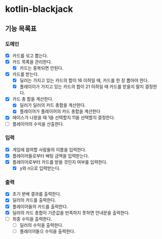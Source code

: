 # kotlin-blackjack

## 기능 목록표

### 도메인

- [x] 카드를 섞고 뽑는다.
- [x] 카드 목록을 관리한다.
  - [x] 카드는 중복되면 안된다.
- [x] 카드를 받는다.
  - [x] 딜러는 가지고 있는 카드의 합이 16 이하일 때, 카드를 한 장 뽑아야 한다.
  - [x] 플레이이가 가지고 있는 카드의 합이 21 이하일 때 카드를 받을지 말지 결정한다.
- [x] 카드 총 합을 계산한다.
  - [x] 딜러가 딜러의 카드 총합을 계산한다.
  - [x] 플레이어가 플레이어의 카드 총합을 계산한다
- [x] 에이스가 나왔을 때 1을 선택할지 11을 선택할지 결정한다.
- [ ] 플레이어의 수익을 산출한다.

### 입력

- [x] 게임에 참여할 사람들의 이름을 입력한다.
- [x] 플레이어들로부터 배팅 금액을 입력받는다.
- [x] 플레이어로부터 카드를 받을 것인지 여부를 입력한다.
  - [x] y와 n으로 입력받는다.

### 출력

- [x] 초기 분배 결과를 출력한다.
- [x] 딜러의 카드를 출력한다.
- [x] 플레이어들의 카드를 출력한다.
- [x] 딜러의 카드 총합이 기준값을 만족하지 못하면 안내문을 출력한다.
- [ ] 최종 수익을 출력한다.
  - [ ] 딜러의 수익을 출력한다.
  - [ ] 플레이어들으 수익을 출력한다.
